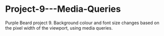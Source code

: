 # Project-9---Media-Queries

Purple Beard project 9. Background colour and font size changes based on the pixel width of the viewport, using media queries.

